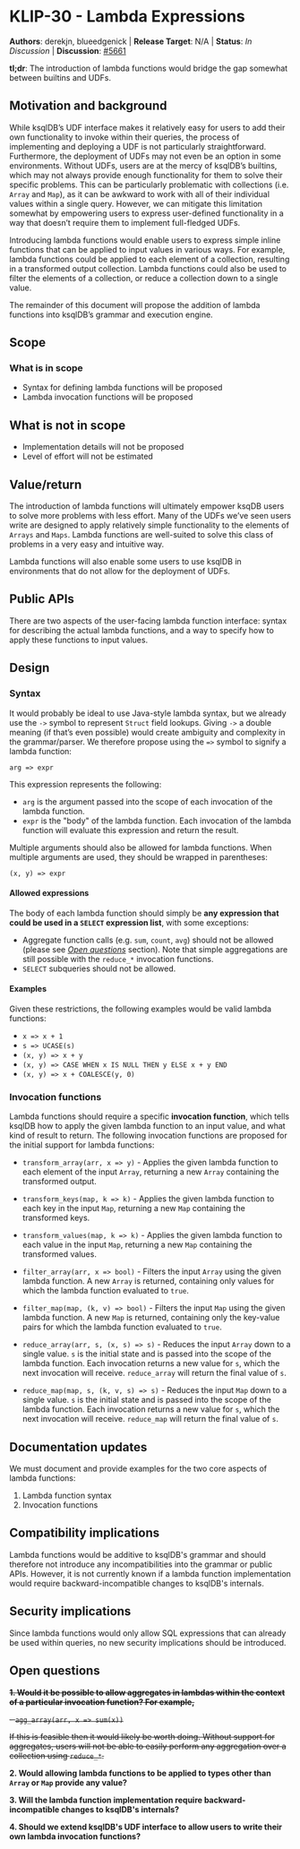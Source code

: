 # KLIP-30 - Lambda Expressions

**Authors**: derekjn, blueedgenick |
**Release Target**: N/A |
**Status**: _In Discussion_ |
**Discussion**: [#5661](https://github.com/confluentinc/ksql/pull/5661)

**tl;dr**: The introduction of lambda functions would bridge the gap somewhat between builtins and UDFs.

## Motivation and background

While ksqlDB’s UDF interface makes it relatively easy for users to add their own functionality to invoke within their queries, the process of implementing and deploying a UDF is not particularly straightforward. Furthermore, the deployment of UDFs may not even be an option in some environments. Without UDFs, users are at the mercy of ksqlDB’s builtins, which may not always provide enough functionality for them to solve their specific problems. This can be particularly problematic with collections (i.e. `Array` and `Map`), as it can be awkward to work with all of their individual values within a single query. However, we can mitigate this limitation somewhat by empowering users to express user-defined functionality in a way that doesn’t require them to implement full-fledged UDFs.

Introducing lambda functions would enable users to express simple inline functions that can be applied to input values in various ways. For example, lambda functions could be applied to each element of a collection, resulting in a transformed output collection. Lambda functions could also be used to filter the elements of a collection, or reduce a collection down to a single value.

The remainder of this document will propose the addition of lambda functions into ksqlDB’s grammar and execution engine.

## Scope

### What is in scope

* Syntax for defining lambda functions will be proposed
* Lambda invocation functions will be proposed

## What is not in scope

* Implementation details will not be proposed
* Level of effort will not be estimated

## Value/return

The introduction of lambda functions will ultimately empower ksqDB users to solve more problems with less effort. Many of the UDFs we’ve seen users write are designed to apply relatively simple functionality to the elements of `Arrays` and `Maps`. Lambda functions are well-suited to solve this class of problems in a very easy and intuitive way.

Lambda functions will also enable some users to use ksqlDB in environments that do not allow for the deployment of UDFs.

## Public APIs

There are two aspects of the user-facing lambda function interface: syntax for describing the actual lambda functions, and a way to specify how to apply these functions to input values.

## Design

### Syntax

It would probably be ideal to use Java-style lambda syntax, but we already use the `->` symbol to represent `Struct` field lookups. Giving `->` a double meaning (if that’s even possible) would create ambiguity and complexity in the grammar/parser. We therefore propose using the `=>` symbol to signify a lambda function:

```
arg => expr
```

This expression represents the following:

* `arg` is the argument passed into the scope of each invocation of the lambda function.
* `expr` is the "body" of the lambda function. Each invocation of the lambda function will evaluate this expression and return the result.

Multiple arguments should also be allowed for lambda functions. When multiple arguments are used, they should be wrapped in parentheses:

```
(x, y) => expr
```

#### Allowed expressions

The body of each lambda function should simply be **any expression that could be used in a `SELECT` expression list**, with some exceptions:

* Aggregate function calls (e.g. `sum`, `count`, `avg`) should not be allowed (please see *[Open questions](#open-questions)* section). Note that simple aggregations are still possible with the `reduce_*` invocation functions.
* `SELECT` subqueries should not be allowed.

#### Examples

Given these restrictions, the following examples would be valid lambda functions:

* `x => x + 1`
* `s => UCASE(s)`
* `(x, y) => x + y`
* `(x, y) => CASE WHEN x IS NULL THEN y ELSE x + y END`
* `(x, y) => x + COALESCE(y, 0)`

### Invocation functions

Lambda functions should require a specific **invocation function**, which tells ksqlDB how to apply the given lambda function to an input value, and what kind of result to return. The following invocation functions are proposed for the initial support for lambda functions:

* `transform_array(arr, x => y)` - Applies the given lambda function to each element of the input `Array`, returning a new `Array` containing the transformed output.

* `transform_keys(map, k => k)` - Applies the given lambda function to each key in the input `Map`, returning a new `Map` containing the transformed keys.

* `transform_values(map, k => k)` - Applies the given lambda function to each value in the input `Map`, returning a new `Map` containing the transformed values.

* `filter_array(arr, x => bool)` - Filters the input `Array` using the given lambda function. A new `Array` is returned, containing only values for which the lambda function evaluated to `true`.

* `filter_map(map, (k, v) => bool)` - Filters the input `Map` using the given lambda function. A new `Map` is returned, containing only the key-value pairs for which the lambda function evaluated to `true`.

* `reduce_array(arr, s, (x, s) => s)` - Reduces the input `Array` down to a single value. `s` is the initial state and is passed into the scope of the lambda function. Each invocation returns a new value for `s`, which the next invocation will receive. `reduce_array` will return the final value of `s`.

* `reduce_map(map, s, (k, v, s) => s)` - Reduces the input `Map` down to a single value. `s` is the initial state and is passed into the scope of the lambda function. Each invocation returns a new value for `s`, which the next invocation will receive. `reduce_map` will return the final value of `s`.

## Documentation updates

We must document and provide examples for the two core aspects of lambda functions:

1. Lambda function syntax
2. Invocation functions

## Compatibility implications

Lambda functions would be additive to ksqlDB's grammar and should therefore not introduce any incompatibilities into the grammar or public APIs. However, it is not currently known if a lambda function implementation would require backward-incompatible changes to ksqlDB's internals.

## Security implications

Since lambda functions would only allow SQL expressions that can already be used within queries, no new security implications should be introduced.

## Open questions

~~**1. Would it be possible to allow aggregates in lambdas within the context of a particular invocation function? For example,**~~

~~- `agg_array(arr, x => sum(x))`~~

~~If this is feasible then it would likely be worth doing. Without support for aggregates, users will not be able to easily perform any aggregation over a collection using `reduce_*`.~~

**2. Would allowing lambda functions to be applied to types other than `Array` or `Map` provide any value?**

**3. Will the lambda function implementation require backward-incompatible changes to ksqlDB's internals?**

**4. Should we extend ksqlDB's UDF interface to allow users to write their own lambda invocation functions?**
